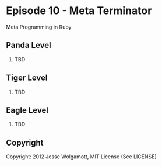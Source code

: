 Episode 10 - Meta Terminator
=====================

Meta Programming in Ruby

Panda Level
-----------

1. TBD

Tiger Level
-----------

1. TBD

Eagle Level
-----------

1. TBD

Copyright
---------

Copyright: 2012 Jesse Wolgamott, MIT License (See LICENSE)

